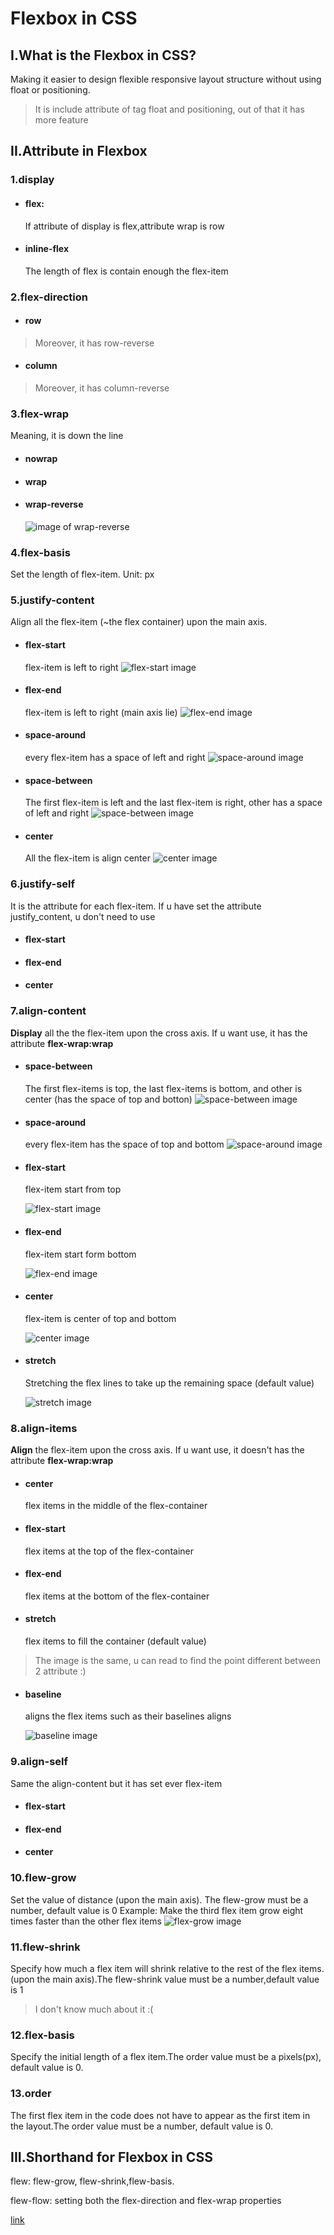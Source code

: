 # Flexbox in CSS 
## I.What is the Flexbox in CSS?
Making it easier to design flexible responsive layout structure without using float or positioning.
> It is include attribute of tag float and positioning, out of that it has more feature
## II.Attribute in Flexbox
### 1.display 
- #### flex: 
    If attribute of display is flex,attribute wrap is row  
- #### inline-flex
    The length of flex is contain enough the flex-item
### 2.flex-direction
- #### row 
>Moreover, it has row-reverse
- #### column 
>Moreover, it has column-reverse
### 3.flex-wrap
Meaning, it is down the line
- #### nowrap
- #### wrap 
- #### wrap-reverse
    ![image of wrap-reverse](wrap_reverse.png)
### 4.flex-basis
Set the length of flex-item. Unit: px
### 5.justify-content
Align  all the flex-item (~the flex container) upon the main axis.
- #### flex-start
  flex-item is left to right
  ![flex-start image](justify_content(flex_start).png)
- #### flex-end
    flex-item is left to right (main axis lie)
    ![flex-end image](justify_content(flex_end).png)
- #### space-around
    every flex-item has a space of left and right
    ![space-around image](justify_content(space_around).png)
- #### space-between
    The first flex-item is left and the last flex-item is right, 
    other has a space of left and right
    ![space-between image](justify_content(space_between).png)
- #### center
    All the flex-item is align center 
    ![center image](justify_content(center).png)
### 6.justify-self
It is the attribute for each flex-item. If u have set the attribute justify_content, u don't need to use
- #### flex-start
- #### flex-end
- #### center
### 7.align-content
**Display** all the the flex-item upon the cross axis. If u want use, it has the attribute **flex-wrap:wrap**
- #### space-between
  The first flex-items is top, the last flex-items is bottom, and other is center (has the space of top and botton)
  ![space-between image](align_content(space_between).png) 
- #### space-around
    every flex-item has the space of top and bottom
    ![space-around image](align_content(space_around).png)
- #### flex-start
    flex-item start from top
    
    ![flex-start image](align_content(flex-start).png)
    
- #### flex-end 
    flex-item start form bottom 
    
    ![flex-end image](align_content(flex-end).png)
    
- #### center 
    flex-item is center of top and bottom
    
    ![center image](align_content(center).png)
    
- #### stretch
    Stretching the flex lines to take up the remaining space (default value)
    
    ![stretch image](align_content(stretch).png)
    
### 8.align-items
**Align** the flex-item upon the cross axis. If u want use, it doesn't has the attribute **flex-wrap:wrap**
- #### center
  flex items in the middle of the flex-container
- #### flex-start
    flex items at the top of the flex-container 
- #### flex-end
    flex items at the bottom of the flex-container 
- #### stretch
    flex items to fill the container (default value)
> The image is the same, u can read to find the point different between 2 attribute :)
- #### baseline 
    aligns the flex items such as their baselines aligns
    
    ![baseline image](align_itemst(baseline).png)
    
### 9.align-self 
Same the align-content but it has set ever flex-item
- #### flex-start
- #### flex-end
- ####  center
### 10.flew-grow
Set the value of distance (upon the main axis). The flew-grow must be a number, default value is 0
Example: Make the third flex item grow eight times faster than the other flex items
![flex-grow image](flex-grow.png)
### 11.flew-shrink
Specify how much a flex item will shrink relative to the rest of the flex items. (upon the main axis).The flew-shrink value must be a number,default value is 1
> I don't know much about it :(
### 12.flex-basis
Specify the initial length of a flex item.The order value must be a pixels(px), default value is 0.
### 13.order
The first flex item in the code does not have to appear as the first item in the layout.The order value must be a number, default value is 0.
## III.Shorthand for Flexbox in CSS
flew: flew-grow, flew-shrink,flew-basis.

flew-flow: setting both the flex-direction and flex-wrap properties

[link](https://codepen.io/enxaneta/full/adLPwv)
